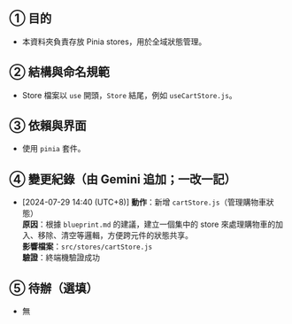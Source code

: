 ## ① 目的
- 本資料夾負責存放 Pinia stores，用於全域狀態管理。

## ② 結構與命名規範
- Store 檔案以 `use` 開頭，`Store` 結尾，例如 `useCartStore.js`。

## ③ 依賴與界面
- 使用 `pinia` 套件。

## ④ 變更紀錄（由 Gemini 追加；一改一記）
- [2024-07-29 14:40 (UTC+8)]
  **動作**：新增 `cartStore.js`（管理購物車狀態）  
  **原因**：根據 `blueprint.md` 的建議，建立一個集中的 store 來處理購物車的加入、移除、清空等邏輯，方便跨元件的狀態共享。  
  **影響檔案**：`src/stores/cartStore.js`  
  **驗證**：終端機驗證成功

## ⑤ 待辦（選填）
- 無
